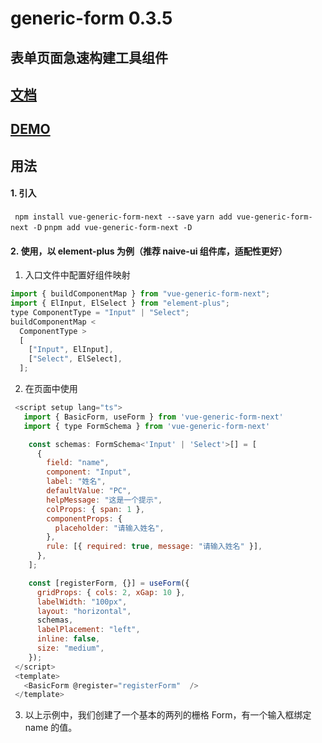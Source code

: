 # generic-form 0.3.5

## 表单页面急速构建工具组件

## [文档](https://generic-form-docs.netlify.app "文档")

## [DEMO](https://codesandbox.io/p/sandbox/elated-solomon-uqfc8e?file=%2Fsrc%2FApp.vue)

## 用法

#### 1. 引入

` npm install vue-generic-form-next --save`
`yarn add vue-generic-form-next -D`
`pnpm add vue-generic-form-next -D`

#### 2. 使用，以 element-plus 为例（推荐 naive-ui 组件库，适配性更好）

1.  入口文件中配置好组件映射

```javascript
import { buildComponentMap } from "vue-generic-form-next";
import { ElInput, ElSelect } from "element-plus";
type ComponentType = "Input" | "Select";
buildComponentMap <
  ComponentType >
  [
    ["Input", ElInput],
    ["Select", ElSelect],
  ];
```

2.  在页面中使用

```javascript
 <script setup lang="ts">
   import { BasicForm, useForm } from 'vue-generic-form-next'
   import { type FormSchema } from 'vue-generic-form-next'

    const schemas: FormSchema<'Input' | 'Select'>[] = [
      {
        field: "name",
        component: "Input",
        label: "姓名",
        defaultValue: "PC",
        helpMessage: "这是一个提示",
        colProps: { span: 1 },
        componentProps: {
          placeholder: "请输入姓名",
        },
        rule: [{ required: true, message: "请输入姓名" }],
      },
    ];

    const [registerForm, {}] = useForm({
      gridProps: { cols: 2, xGap: 10 },
      labelWidth: "100px",
      layout: "horizontal",
      schemas,
      labelPlacement: "left",
      inline: false,
      size: "medium",
    });
 </script>
 <template>
   <BasicForm @register="registerForm"  />
 </template>
```

3. 以上示例中，我们创建了一个基本的两列的栅格 Form，有一个输入框绑定 name 的值。
